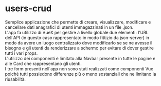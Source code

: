 # users-crud

Semplice applicazione che permette di creare, visualizzare, modificare e cancellare dati anagrafici di utenti immagazzinati in un file .json.\
L'app fa utilizzo di VueX per gestire a livello globale due elementi: l'URL dell'API (in questo caso rappresentato in modo fittizio da json-server) in modo da avere un luogo centralizzato dove modificarlo se se ne avesse il bisogno e gli utenti da renderizzare a schermo per evitare di dover gestire tutti i vari props.\
L'utilizzo dei componenti è limitato alla Navbar presente in tutte le pagine e alle Card che rappresentano gli utenti.\
I tre form presenti nell'app non sono stati realizzati come componenti Vue poiché tutti possiedono differenze più o meno sostanziali che ne limitano la riusabilità.

